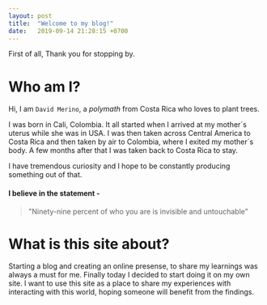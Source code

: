 ```yaml
---
layout: post
title:  "Welcome to my blog!"
date:   2019-09-14 21:28:15 +0700
---
```

First of all, Thank you for stopping by.

# Who am I?
Hi, I am `David Merino`, a *polymath* from Costa Rica who loves to plant trees.

I was born in Cali, Colombia. It all started when I arrived at my mother´s uterus while she was in USA. I was then taken across Central America to Costa Rica and then taken by air to Colombia, where I exited my mother´s body. A few months after that I was taken back to Costa Rica to stay.

I have tremendous curiosity and I hope to be constantly producing something out of that.

#### I believe in the statement -
> "Ninety-nine percent of who you are is invisible and untouchable"


# What is this site about?
Starting a blog and creating an online presense, to share my learnings was always a must for me. Finally today I decided to start doing it on my own site.
I want to use this site as a place to share my experiences with interacting with this world, hoping someone will benefit from the findings.
